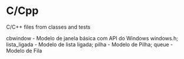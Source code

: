 # C/Cpp
 C/C++ files from classes and tests

cbwindow - Modelo de janela básica com API do Windows windows.h;
lista_ligada - Modelo de lista ligada;
pilha - Modelo de Pilha;
queue - Modelo de Fila
